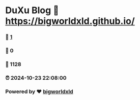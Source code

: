 # DuXu Blog :link: https://bigworldxld.github.io/ 
### :page_facing_up: [1](https://bigworldxld.github.io//tag.html) 
### :speech_balloon: 0 
### :hibiscus: 1128 
### :alarm_clock: 2024-10-23 22:08:00 
### Powered by :heart: [bigworldxld](https://bigworldxld.github.io)
